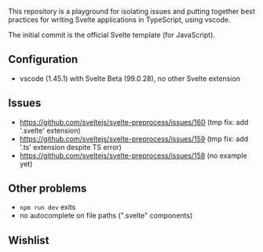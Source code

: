 This repository is a playground for isolating issues and putting together best practices for writing Svelte applications in TypeScript, using vscode.

The initial commit is the official Svelte template (for JavaScript).

## Configuration

- vscode (1.45.1) with Svelte Beta (99.0.28), no other Svelte extension

## Issues

- https://github.com/sveltejs/svelte-preprocess/issues/160 (tmp fix: add '.svelte' extension)
- https://github.com/sveltejs/svelte-preprocess/issues/159 (tmp fix: add '.ts' extension despite TS error)
- https://github.com/sveltejs/svelte-preprocess/issues/158 (no example yet)

## Other problems

- `npm run dev` exits
- no autocomplete on file paths (".svelte" components)

## Wishlist
